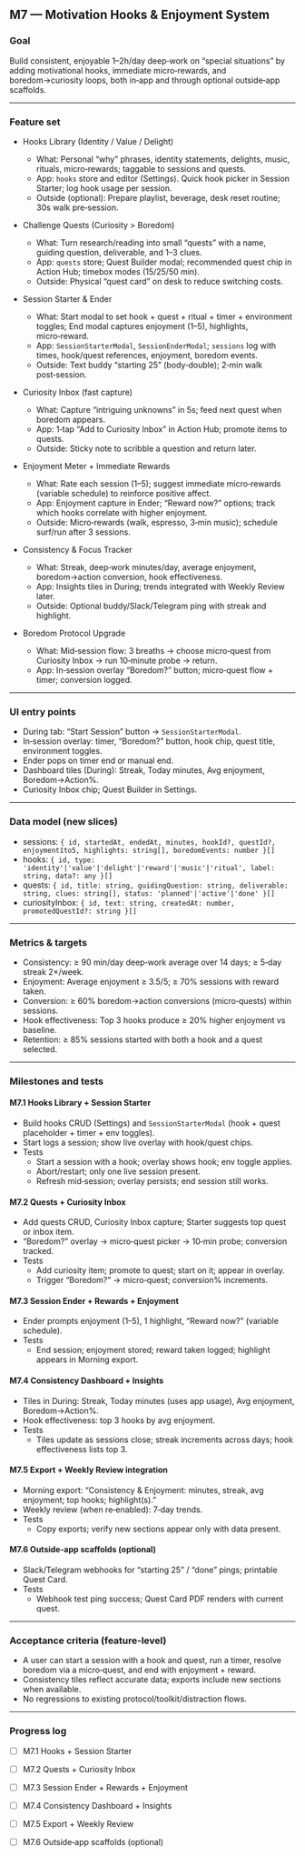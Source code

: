 ## M7 — Motivation Hooks & Enjoyment System

### Goal
Build consistent, enjoyable 1–2h/day deep‑work on “special situations” by adding motivational hooks, immediate micro‑rewards, and boredom→curiosity loops, both in‑app and through optional outside‑app scaffolds.

---

### Feature set

- Hooks Library (Identity / Value / Delight)
  - What: Personal “why” phrases, identity statements, delights, music, rituals, micro‑rewards; taggable to sessions and quests.
  - App: `hooks` store and editor (Settings). Quick hook picker in Session Starter; log hook usage per session.
  - Outside (optional): Prepare playlist, beverage, desk reset routine; 30s walk pre‑session.

- Challenge Quests (Curiosity > Boredom)
  - What: Turn research/reading into small “quests” with a name, guiding question, deliverable, and 1–3 clues.
  - App: `quests` store; Quest Builder modal; recommended quest chip in Action Hub; timebox modes (15/25/50 min).
  - Outside: Physical “quest card” on desk to reduce switching costs.

- Session Starter & Ender
  - What: Start modal to set hook + quest + ritual + timer + environment toggles; End modal captures enjoyment (1–5), highlights, micro‑reward.
  - App: `SessionStarterModal`, `SessionEnderModal`; `sessions` log with times, hook/quest references, enjoyment, boredom events.
  - Outside: Text buddy “starting 25” (body‑double); 2‑min walk post‑session.

- Curiosity Inbox (fast capture)
  - What: Capture “intriguing unknowns” in 5s; feed next quest when boredom appears.
  - App: 1‑tap “Add to Curiosity Inbox” in Action Hub; promote items to quests.
  - Outside: Sticky note to scribble a question and return later.

- Enjoyment Meter + Immediate Rewards
  - What: Rate each session (1–5); suggest immediate micro‑rewards (variable schedule) to reinforce positive affect.
  - App: Enjoyment capture in Ender; “Reward now?” options; track which hooks correlate with higher enjoyment.
  - Outside: Micro‑rewards (walk, espresso, 3‑min music); schedule surf/run after 3 sessions.

- Consistency & Focus Tracker
  - What: Streak, deep‑work minutes/day, average enjoyment, boredom→action conversion, hook effectiveness.
  - App: Insights tiles in During; trends integrated with Weekly Review later.
  - Outside: Optional buddy/Slack/Telegram ping with streak and highlight.

- Boredom Protocol Upgrade
  - What: Mid‑session flow: 3 breaths → choose micro‑quest from Curiosity Inbox → run 10‑minute probe → return.
  - App: In‑session overlay “Boredom?” button; micro‑quest flow + timer; conversion logged.

---

### UI entry points
- During tab: “Start Session” button → `SessionStarterModal`.
- In‑session overlay: timer, “Boredom?” button, hook chip, quest title, environment toggles.
- Ender pops on timer end or manual end.
- Dashboard tiles (During): Streak, Today minutes, Avg enjoyment, Boredom→Action%.
- Curiosity Inbox chip; Quest Builder in Settings.

---

### Data model (new slices)
- sessions: `{ id, startedAt, endedAt, minutes, hookId?, questId?, enjoyment1to5, highlights: string[], boredomEvents: number }[]`
- hooks: `{ id, type: 'identity'|'value'|'delight'|'reward'|'music'|'ritual', label: string, data?: any }[]`
- quests: `{ id, title: string, guidingQuestion: string, deliverable: string, clues: string[], status: 'planned'|'active'|'done' }[]`
- curiosityInbox: `{ id, text: string, createdAt: number, promotedQuestId?: string }[]`

---

### Metrics & targets
- Consistency: ≥ 90 min/day deep‑work average over 14 days; ≥ 5‑day streak 2×/week.
- Enjoyment: Average enjoyment ≥ 3.5/5; ≥ 70% sessions with reward taken.
- Conversion: ≥ 60% boredom→action conversions (micro‑quests) within sessions.
- Hook effectiveness: Top 3 hooks produce ≥ 20% higher enjoyment vs baseline.
- Retention: ≥ 85% sessions started with both a hook and a quest selected.

---

### Milestones and tests

#### M7.1 Hooks Library + Session Starter
- Build hooks CRUD (Settings) and `SessionStarterModal` (hook + quest placeholder + timer + env toggles).
- Start logs a session; show live overlay with hook/quest chips.
- Tests
  - Start a session with a hook; overlay shows hook; env toggle applies.
  - Abort/restart; only one live session present.
  - Refresh mid‑session; overlay persists; end session still works.

#### M7.2 Quests + Curiosity Inbox
- Add quests CRUD, Curiosity Inbox capture; Starter suggests top quest or inbox item.
- “Boredom?” overlay → micro‑quest picker → 10‑min probe; conversion tracked.
- Tests
  - Add curiosity item; promote to quest; start on it; appear in overlay.
  - Trigger “Boredom?” → micro‑quest; conversion% increments.

#### M7.3 Session Ender + Rewards + Enjoyment
- Ender prompts enjoyment (1–5), 1 highlight, “Reward now?” (variable schedule).
- Tests
  - End session; enjoyment stored; reward taken logged; highlight appears in Morning export.

#### M7.4 Consistency Dashboard + Insights
- Tiles in During: Streak, Today minutes (uses app usage), Avg enjoyment, Boredom→Action%.
- Hook effectiveness: top 3 hooks by avg enjoyment.
- Tests
  - Tiles update as sessions close; streak increments across days; hook effectiveness lists top 3.

#### M7.5 Export + Weekly Review integration
- Morning export: “Consistency & Enjoyment: minutes, streak, avg enjoyment; top hooks; highlight(s).”
- Weekly review (when re‑enabled): 7‑day trends.
- Tests
  - Copy exports; verify new sections appear only with data present.

#### M7.6 Outside‑app scaffolds (optional)
- Slack/Telegram webhooks for “starting 25” / “done” pings; printable Quest Card.
- Tests
  - Webhook test ping success; Quest Card PDF renders with current quest.

---

### Acceptance criteria (feature‑level)
- A user can start a session with a hook and quest, run a timer, resolve boredom via a micro‑quest, and end with enjoyment + reward.
- Consistency tiles reflect accurate data; exports include new sections when available.
- No regressions to existing protocol/toolkit/distraction flows.

---

### Progress log
- [ ] M7.1 Hooks + Session Starter
- [ ] M7.2 Quests + Curiosity Inbox
- [ ] M7.3 Session Ender + Rewards + Enjoyment
- [ ] M7.4 Consistency Dashboard + Insights
- [ ] M7.5 Export + Weekly Review
- [ ] M7.6 Outside‑app scaffolds (optional)


